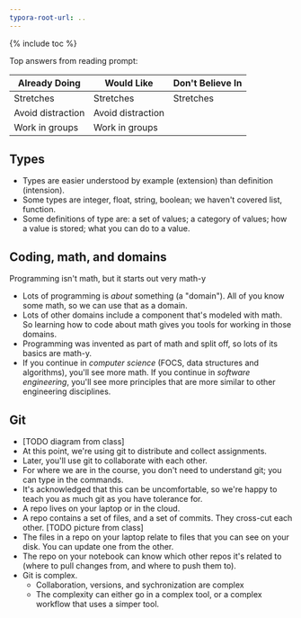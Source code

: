 ```yaml
---
typora-root-url: ..
---
```


{% include toc %}

Top answers from reading prompt:

| Already Doing     | Would Like        | Don't Believe In |
|-------------------|-------------------|------------------|
| Stretches         | Stretches         | Stretches        |
| Avoid distraction | Avoid distraction |                  |
| Work in groups    | Work in groups    |                  |

## Types

- Types are easier understood by example (extension) than definition (intension).
- Some types are integer, float, string, boolean; we haven't covered list, function.
- Some definitions of type are: a set of values; a category of values; how a value is stored; what you can do to a value.

## Coding, math, and domains

Programming isn't math, but it starts out very math-y

- Lots of programming is *about* something (a "domain"). All of you know some math, so we can use that as a domain.
- Lots of other domains include a component that's modeled with math. So learning how to code about math gives you tools for working in those domains.
- Programming was invented as part of math and split off, so lots of its basics are math-y.
- If you continue in *computer science* (FOCS, data structures and algorithms), you'll see more math. If you continue in *software engineering*, you'll see more principles that are more similar to other engineering disciplines.

## Git

- [TODO diagram from class]
- At this point, we're using git to distribute and collect assignments.
- Later, you'll use git to collaborate with each other.
- For where we are in the course, you don't need to understand git; you can type in the commands.
- It's acknowledged that this can be uncomfortable, so we're happy to teach you as much git as you have tolerance for.
- A repo lives on your laptop or in the cloud.
- A repo contains a set of files, and a set of commits. They cross-cut each other. [TODO picture from class]
- The files in a repo on your laptop relate to files that you can see on your disk. You can update one from the other.
- The repo on your notebook can know which other repos it's related to (where to pull changes from, and where to push them to).
- Git is complex.
  - Collaboration, versions, and sychronization are complex
  - The complexity can either go in a complex tool, or a complex workflow that uses a simper tool.

